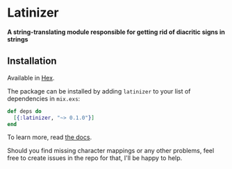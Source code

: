 # Latinizer

**A string-translating module responsible for getting rid of diacritic signs in strings**

## Installation

Available in [Hex](https://hex.pm/packages/latinizer/).

The package can be installed by adding `latinizer` to your list of dependencies in `mix.exs`:

```elixir
def deps do
  [{:latinizer, "~> 0.1.0"}]
end
```

To learn more, read [the docs](https://hexdocs.pm/latinizer).

Should you find missing character mappings or any other problems, feel free to create
issues in the repo for that, I'll be happy to help.
